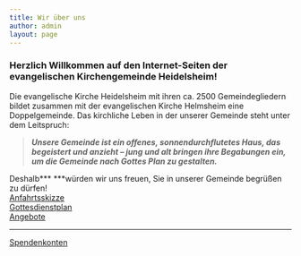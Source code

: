 ```yaml
---
title: Wir über uns
author: admin
layout: page
---
```

### Herzlich Willkommen auf den Internet-Seiten der evangelischen Kirchengemeinde Heidelsheim!

Die evangelische Kirche Heidelsheim mit ihren ca. 2500 Gemeindegliedern bildet zusammen mit der evangelischen Kirche Helmsheim eine Doppelgemeinde. Das kirchliche Leben in der unserer Gemeinde steht unter dem Leitspruch:

> ***Unsere Gemeinde ist ein offenes, sonnendurchflutetes Haus, das begeistert und anzieht – jung und alt bringen ihre Begabungen ein, um die Gemeinde nach Gottes Plan zu gestalten.***

Deshalb*** ***würden wir uns freuen, Sie in unserer Gemeinde begrüßen zu dürfen!  
[Anfahrtsskizze][1]  
[Gottesdienstplan][2]  
[Angebote][3]

* * *

[Spendenkonten][4]</p>

 [1]: http://www.ekg-heidelsheim.de/anfahrt/
 [2]: http://www.ekg-heidelsheim.de/gottesdienstplan/
 [3]: http://www.ekg-heidelsheim.de/angebote/
 [4]: http://www.ekg-heidelsheim.de/spenden/ "Spenden"
